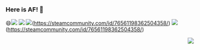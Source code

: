 ### Here is AF! 👋

😄![](https://img.shields.io/badge/dynamic/json?color=040000&label=%E5%BE%AE%E5%8D%9A%E5%85%B3%E6%B3%A8&query=%24.data.totalSubs&url=https%3A%2F%2Fapi.spencerwoo.com%2Fsubstats%2F%3Fsource%3Dweibo%26queryKey%3D5367274848&logo=sina-weibo&labelColor=e71f19)
![](https://img.shields.io/badge/dynamic/json?color=181717&label=GitHub%20Followers&query=%24.data.totalSubs&url=https%3A%2F%2Fapi.spencerwoo.com%2Fsubstats%2F%3Fsource%3Dgithub%26queryKey%3Dtlf-AF233&logo=github&labelColoer=232c34)
![](https://img.shields.io/badge/dynamic/json?url=https%3A%2F%2Fapi.swo.moe%2Fstats%2Fsteamgames%2F76561198362504358&query=count&color=0b1a37&label=Steam%20Games&labelColor=134375&logo=steam&cacheSeconds=3600)(https://steamcommunity.com/id/76561198362504358/)
![](https://img.shields.io/badge/dynamic/json?url=https%3A%2F%2Fapi.swo.moe%2Fstats%2Fsteamfriends%2F76561198362504358&query=count&color=0b1a37&label=Steam%20Friends&labelColor=134375&logo=steam&cacheSeconds=3600)(https://steamcommunity.com/id/76561198362504358/)
<!--
**tlf-AF233/tlf-AF233** is a ✨ _special_ ✨ repository because its `README.md` (this file) appears on your GitHub profile.

Here are some ideas to get you started:

- 🔭 I’m currently working on ...
- 🌱 I’m currently learning ...
- 👯 I’m looking to collaborate on ...
- 🤔 I’m looking for help with ...
- 💬 Ask me about ...
- 📫 How to reach me: ...
- 😄 Pronouns: ...
- ⚡ Fun fact: ...
-->

<img align="right" src="https://github-readme-stats.vercel.app/api?username=tlf-AF233&show_icons=true&icon_color=CE1D2D&text_color=718096&bg_color=ffffff&hide_title=true" />
